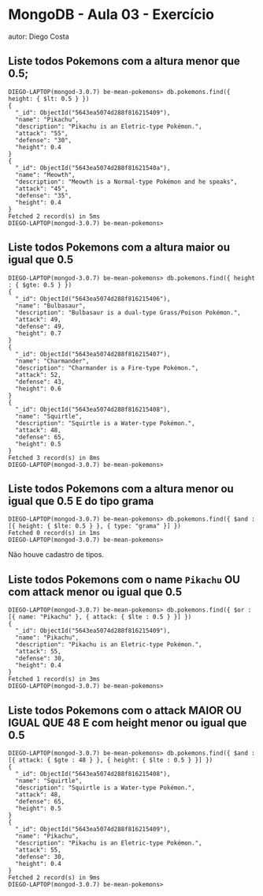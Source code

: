 # MongoDB - Aula 03 - Exercício
autor: Diego Costa

## Liste todos Pokemons com a altura **menor que** 0.5;
```
DIEGO-LAPTOP(mongod-3.0.7) be-mean-pokemons> db.pokemons.find({ height: { $lt: 0.5 } })
{
  "_id": ObjectId("5643ea5074d288f816215409"),
  "name": "Pikachu",
  "description": "Pikachu is an Eletric-type Pokémon.",
  "attack": "55",
  "defense": "30",
  "height": 0.4
}
{
  "_id": ObjectId("5643ea5074d288f81621540a"),
  "name": "Meowth",
  "description": "Meowth is a Normal-type Pokémon and he speaks",
  "attack": "45",
  "defense": "35",
  "height": 0.4
}
Fetched 2 record(s) in 5ms
DIEGO-LAPTOP(mongod-3.0.7) be-mean-pokemons>
```

## Liste todos Pokemons com a altura **maior ou igual que** 0.5
```
DIEGO-LAPTOP(mongod-3.0.7) be-mean-pokemons> db.pokemons.find({ height : { $gte: 0.5 } })
{
  "_id": ObjectId("5643ea5074d288f816215406"),
  "name": "Bulbasaur",
  "description": "Bulbasaur is a dual-type Grass/Poison Pokémon.",
  "attack": 49,
  "defense": 49,
  "height": 0.7
}
{
  "_id": ObjectId("5643ea5074d288f816215407"),
  "name": "Charmander",
  "description": "Charmander is a Fire-type Pokémon.",
  "attack": 52,
  "defense": 43,
  "height": 0.6
}
{
  "_id": ObjectId("5643ea5074d288f816215408"),
  "name": "Squirtle",
  "description": "Squirtle is a Water-type Pokémon.",
  "attack": 48,
  "defense": 65,
  "height": 0.5
}
Fetched 3 record(s) in 8ms
DIEGO-LAPTOP(mongod-3.0.7) be-mean-pokemons>
```

## Liste todos Pokemons com a altura **menor ou igual que** 0.5 **E** do tipo grama
```
DIEGO-LAPTOP(mongod-3.0.7) be-mean-pokemons> db.pokemons.find({ $and : [{ height: { $lte: 0.5 } }, { type: "grama" }] })
Fetched 0 record(s) in 1ms
DIEGO-LAPTOP(mongod-3.0.7) be-mean-pokemons>
```

Não houve cadastro de tipos.

## Liste todos Pokemons com o name `Pikachu` **OU** com attack **menor ou igual que** 0.5
```
DIEGO-LAPTOP(mongod-3.0.7) be-mean-pokemons> db.pokemons.find({ $or : [{ name: "Pikachu" }, { attack: { $lte : 0.5 } }] })
{
  "_id": ObjectId("5643ea5074d288f816215409"),
  "name": "Pikachu",
  "description": "Pikachu is an Eletric-type Pokémon.",
  "attack": 55,
  "defense": 30,
  "height": 0.4
}
Fetched 1 record(s) in 3ms
DIEGO-LAPTOP(mongod-3.0.7) be-mean-pokemons>
```

## Liste todos Pokemons com o attack **MAIOR OU IGUAL QUE** 48 **E** com  height **menor ou igual que** 0.5
```
DIEGO-LAPTOP(mongod-3.0.7) be-mean-pokemons> db.pokemons.find({ $and : [{ attack: { $gte : 48 } }, { height: { $lte : 0.5 } }] })
{
  "_id": ObjectId("5643ea5074d288f816215408"),
  "name": "Squirtle",
  "description": "Squirtle is a Water-type Pokémon.",
  "attack": 48,
  "defense": 65,
  "height": 0.5
}
{
  "_id": ObjectId("5643ea5074d288f816215409"),
  "name": "Pikachu",
  "description": "Pikachu is an Eletric-type Pokémon.",
  "attack": 55,
  "defense": 30,
  "height": 0.4
}
Fetched 2 record(s) in 9ms
DIEGO-LAPTOP(mongod-3.0.7) be-mean-pokemons>
```